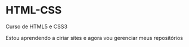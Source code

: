 # HTML-CSS
 Curso de HTML5  e CSS3

 Estou aprendendo a ciriar sites e agora vou gerenciar meus repositórios
